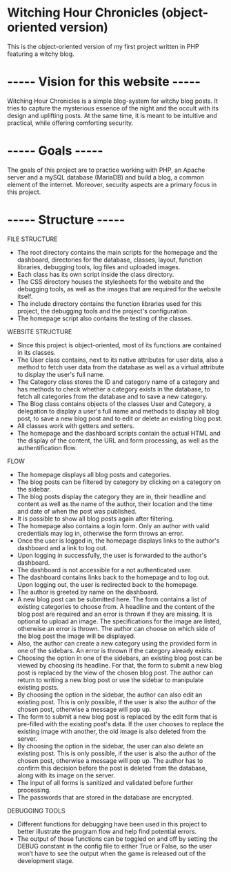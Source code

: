 # Witching Hour Chronicles (object-oriented version)

This is the object-oriented version of my first project written in PHP featuring a witchy blog.

# ----- Vision for this website -----

Witching Hour Chronicles is a simple blog-system for witchy blog posts. It tries to capture
the mysterious essence of the night and the occult with its design and uplifting posts.
At the same time, it is meant to be intuitive and practical, while offering comforting
security.

# ----- Goals -----

The goals of this project are to practice working with PHP, an Apache server and a mySQL database 
(MariaDB) and build a blog, a common element of the internet. 
Moreover, security aspects are a primary focus in this project.

# ----- Structure -----

FILE STRUCTURE
- The root directory contains the main scripts for the homepage and the dashboard, directories for 
the database, classes, layout, function libraries, debugging tools, log files and uploaded images.
- Each class has its own script inside the class directory.
- The CSS directory houses the stylesheets for the website and the debugging tools, as well as the
images that are required for the website itself.
- The include directory contains the function libraries used for this project, the debugging tools
and the project's configuration.
- The homepage script also contains the testing of the classes. 

WEBSITE STRUCTURE
- Since this project is object-oriented, most of its functions are contained in its classes.
- The User class contains, next to its native attributes for user data, also a method to fetch user 
data from the database as well as a virtual attribute to display the user's full name.
- The Category class stores the ID and category name of a category and has methods to check whether a 
category exists in the database, to fetch all categories from the database and to save a new category. 
- The Blog class contains objects of the classes User and Category, a delegation to display a user's 
full name and methods to display all blog post, to save a new blog post and to edit or delete an 
existing blog post. 
- All classes work with getters and setters.
- The homepage and the dashboard scripts contain the actual HTML and the display of the content, the URL 
and form processing, as well as the authentification flow. 

FLOW
- The homepage displays all blog posts and categories.
- The blog posts can be filtered by category by clicking on a category on the sidebar.
- The blog posts display the category they are in, their headline and content as well as the name 
of the author, their location and the time and date of when the post was published.
- It is possible to show all blog posts again after filtering. 
- The homepage also contains a login form. Only an author with valid credentials may log in, otherwise
the form throws an error.
- Once the user is logged in, the homepage displays links to the author's dashboard and a link to log out.
- Upon logging in successfully, the user is forwarded to the author's dashboard.
- The dashboard is not accessible for a not authenticated user.
- The dashboard contains links back to the homepage and to log out. Upon logging out, the user is 
redirected back to the homepage.
- The author is greeted by name on the dashboard.
- A new blog post can be submitted here. The form contains a list of existing categories to choose from.
A headline and the content of the blog post are required and an error is thrown if they are missing. It 
is optional to upload an image. The specifications for the image are listed, otherwise an error is thrown. 
The author can choose on which side of the blog post the image will be displayed.
- Also, the author can create a new category using the provided form in one of the sidebars. An error is 
thrown if the category already exists.
- Choosing the option in one of the sidebars, an existing blog post can be viewed by choosing its headline.
For that, the form to submit a new blog post is replaced by the view of the chosen blog post. The author can
return to writing a new blog post or use the sidebar to manipulate existing posts. 
- By choosing the option in the sidebar, the author can also edit an existing post. This is only possible,
if the user is also the author of the chosen post, otherwise a message will pop up. 
- The form to submit a new blog post is replaced by the edit form that is pre-filled with the existing post's
data. If the user chooses to replace the existing image with another, the old image is also deleted from the
server. 
- By choosing the option in the sidebar, the user can also delete an existing post. This is only possible,
if the user is also the author of the chosen post, otherwise a message will pop up. The author has to confirm
this decision before the post is deleted from the database, along with its image on the server. 
- The input of all forms is sanitized and validated before further processing.
- The passwords that are stored in the database are encrypted.


DEBUGGING TOOLS
- Different functions for debugging have been used in this project to better illustrate the program flow 
and help find potential errors.
- The output of those functions can be toggled on and off by setting the DEBUG constant in the config file 
to either True or False, so the user won’t have to see the output when the game is released out of the 
development stage. 